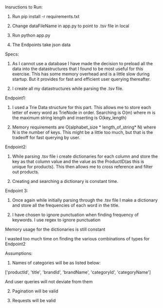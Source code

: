 
Insructions to Run:

1. Run pip install -r requirements.txt

2. Change dataFileName in app.py to point to .tsv file in local

3. Run python app.py

4. The Endpoints take json data


Specs:

1. As I cannot use a database I have made the decision to preload all the data into the datastructures that I found to be most useful for this exercise. This has some memory overhead and is a little slow during startup. But it provides for fast and efficient user querying thereafter.

2. I create all my datastructures while parsing the .tsv file. 

Endpoint1:
1. I used a Trie Data structure for this part. This allows me to store each letter of every word as TrieNode in order. Searching is O(m) where m is the maximum string length and inserting is O(key_length)


2.  Memory requirements are O(alphabet_size * length_of_string* N) where N is the number of keys. This might be a little too much, but that is the tradeoff for fast querying by user.

Endpoint2:
1. While parsing .tsv file i create dictionaries for each column and store the key as that column value and the value as the ProductID(as this is unique for products). This then allows me to cross reference and filter out products.

2. Creating and searching a dictionary is constant time.

Endpoint 3:
1. Once again while initially parsing through the .tsv file I make a dictionary and store all the frequencies of each word in the title.

2. I have chosen to ignore punctuation when finding frequency of keywords. I use regex to ignore punctuation


Memory usage for the dictionaries is still constant

I wasted too much time on finding the various combinations of types for Endpoint2

Assumptions:

1. Names of categories will be as listed below:

['productId', 'title', 'brandId', 'brandName', 'categoryId', 'categoryName']

And user queries will not deviate from them

2. Pagination will be valid

3. Requests will be valid



